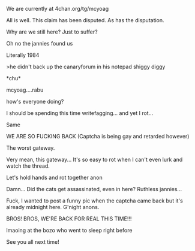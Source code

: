 We are currently at 4chan.org/tg/mcyoag

All is well. This claim has been disputed. As has the disputation.

Why are we still here? Just to suffer?

Oh no the jannies found us

Literally 1984

\>he didn't back up the canaryforum in his notepad
shiggy diggy

\*chu*

mcyoag....rabu

how's everyone doing?

I should be spending this time writefagging... and yet I rot...

Same

WE ARE SO FUCKING BACK (Captcha is being gay and retarded however)

The worst gateway.

Very mean,  this gateway... It's so easy to rot when I can't even lurk and watch the thread.

Let's hold hands and rot together anon

Damn... Did the cats get assassinated, even in here? Ruthless jannies...

Fuck, I wanted to post a funny pic when the captcha came back but it's already midnight here. G'night anons.

BROS! BROS, WE'RE BACK FOR REAL THIS TIME!!!

lmaoing at the bozo who went to sleep right before

See you all next time!